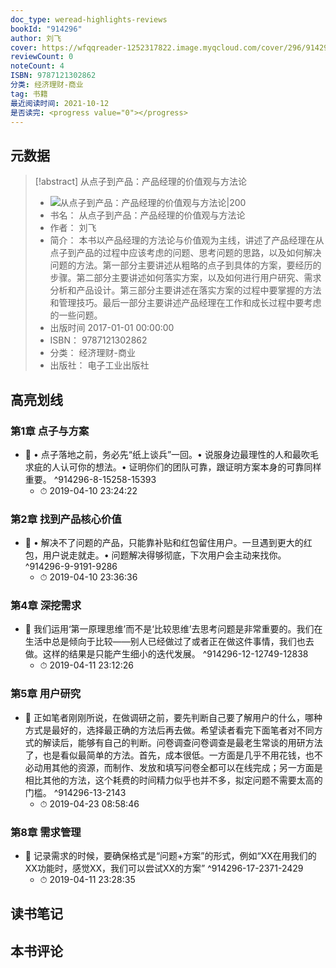 ```yaml
---
doc_type: weread-highlights-reviews
bookId: "914296"
author: 刘飞
cover: https://wfqqreader-1252317822.image.myqcloud.com/cover/296/914296/t7_914296.jpg
reviewCount: 0
noteCount: 4
ISBN: 9787121302862
分类: 经济理财-商业
tag: 书籍
最近阅读时间: 2021-10-12
是否读完: <progress value="0"></progress>
---
```

## 元数据
> [!abstract] 从点子到产品：产品经理的价值观与方法论
> - ![ 从点子到产品：产品经理的价值观与方法论|200](https://wfqqreader-1252317822.image.myqcloud.com/cover/296/914296/t7_914296.jpg)
> - 书名： 从点子到产品：产品经理的价值观与方法论
> - 作者： 刘飞
> - 简介： 本书以产品经理的方法论与价值观为主线，讲述了产品经理在从点子到产品的过程中应该考虑的问题、思考问题的思路，以及如何解决问题的方法。第一部分主要讲述从粗略的点子到具体的方案，要经历的步骤。第二部分主要讲述如何落实方案，以及如何进行用户研究、需求分析和产品设计。第三部分主要讲述在落实方案的过程中要掌握的方法和管理技巧。最后一部分主要讲述产品经理在工作和成长过程中要考虑的一些问题。
> - 出版时间 2017-01-01 00:00:00
> - ISBN： 9787121302862
> - 分类： 经济理财-商业
> - 出版社： 电子工业出版社

## 高亮划线

### 第1章 点子与方案


- 📌 • 点子落地之前，务必先“纸上谈兵”一回。• 说服身边最理性的人和最吹毛求疵的人认可你的想法。• 证明你们的团队可靠，跟证明方案本身的可靠同样重要。 ^914296-8-15258-15393
    - ⏱ 2019-04-10 23:24:22 
### 第2章 找到产品核心价值


- 📌 • 解决不了问题的产品，只能靠补贴和红包留住用户。一旦遇到更大的红包，用户说走就走。• 问题解决得够彻底，下次用户会主动来找你。 ^914296-9-9191-9286
    - ⏱ 2019-04-10 23:36:36 
### 第4章 深挖需求


- 📌 我们运用‘第一原理思维’而不是‘比较思维’去思考问题是非常重要的。我们在生活中总是倾向于比较——别人已经做过了或者正在做这件事情，我们也去做。这样的结果是只能产生细小的迭代发展。 ^914296-12-12749-12838
    - ⏱ 2019-04-11 23:12:26 
### 第5章 用户研究


- 📌 正如笔者刚刚所说，在做调研之前，要先判断自己要了解用户的什么，哪种方式是最好的，选择最正确的方法后再去做。希望读者看完下面笔者对不同方式的解读后，能够有自己的判断。问卷调查问卷调查是最老生常谈的用研方法了，也是看似最简单的方法。首先，成本很低。一方面是几乎不用花钱，也不必动用其他的资源，而制作、发放和填写问卷全都可以在线完成；另一方面是相比其他的方法，这个耗费的时间精力似乎也并不多，拟定问题不需要太高的门槛。 ^914296-13-2143
    - ⏱ 2019-04-23 08:58:46 
### 第8章 需求管理


- 📌 记录需求的时候，要确保格式是“问题+方案”的形式，例如“XX在用我们的XX功能时，感觉XX，我们可以尝试XX的方案” ^914296-17-2371-2429
    - ⏱ 2019-04-11 23:28:35 
## 读书笔记

## 本书评论
